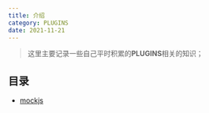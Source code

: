 ```yaml
---
title: 介绍
category: PLUGINS
date: 2021-11-21
---
```


> 这里主要记录一些自己平时积累的**PLUGINS**相关的知识；

## 目录

- [mockjs](05_mockjs.md)
